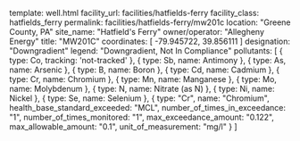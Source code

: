 template: well.html
facility_url: facilities/hatfields-ferry
facility_class: hatfields_ferry
permalink: facilities/hatfields-ferry/mw201c
location: "Greene County, PA"
site_name: "Hatfield's Ferry"
owner/operator: "Allegheny Energy"
title: "MW201C"
coordinates: [
  -79.945722,
  39.856111
]
designation: "Downgradient"
legend: "Downgradient, Not In Compliance"
pollutants: [
  {
    type: Co,
    tracking: 'not-tracked'
  },
  {
    type: Sb,
    name: Antimony
  },
  {
    type: As,
    name: Arsenic
  },
  {
    type: B,
    name: Boron
  },
  {
    type: Cd,
    name: Cadmium
  },
  {
    type: Cr,
    name: Chromium
  },
  {
    type: Mn,
    name: Manganese
  },
  {
    type: Mo,
    name: Molybdenum
  },
  {
    type: N,
    name: Nitrate (as N)
  },
  {
    type: Ni,
    name: Nickel
  },
  {
    type: Se,
    name: Selenium
  },
  {
  type: "Cr",
  name: "Chromium",
  health_base_standard_exceeded: "MCL",
  number_of_times_in_exceedance: "1",
  number_of_times_monitored: "1",
  max_exceedance_amount: "0.122",
  max_allowable_amount: "0.1",
  unit_of_measurement: "mg/l"
  }
]

